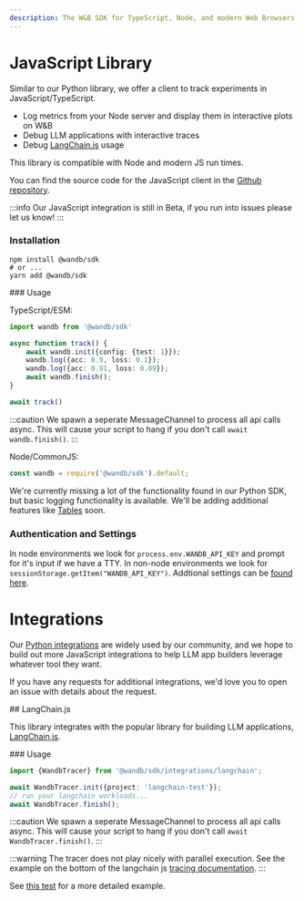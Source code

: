 ```yaml
---
description: The W&B SDK for TypeScript, Node, and modern Web Browsers
---
```


# JavaScript Library

Similar to our Python library, we offer a client to track experiments in JavaScript/TypeScript.

- Log metrics from your Node server and display them in interactive plots on W&B
- Debug LLM applications with interactive traces
- Debug [LangChain.js](https://github.com/hwchase17/langchainjs) usage

This library is compatible with Node and modern JS run times. 

You can find the source code for the JavaScript client in the [Github repository](https://github.com/wandb/wandb-js).

:::info
Our JavaScript integration is still in Beta, if you run into issues please let us know!
:::

### Installation

```shell
npm install @wandb/sdk
# or ...
yarn add @wandb/sdk
```

### Usage

TypeScript/ESM:

```typescript
import wandb from '@wandb/sdk'

async function track() {
    await wandb.init({config: {test: 1}});
    wandb.log({acc: 0.9, loss: 0.1});
    wandb.log({acc: 0.91, loss: 0.09});
    await wandb.finish();
}

await track()
```

:::caution
We spawn a seperate MessageChannel to process all api calls async.  This will cause your script to hang if you don't call `await wandb.finish()`.
:::

Node/CommonJS:

```javascript
const wandb = require('@wandb/sdk').default;
```

We're currently missing a lot of the functionality found in our Python SDK, but basic logging functionality is available. We'll be adding additional features like [Tables](https://docs.wandb.ai/guides/data-vis?utm_source=github&utm_medium=code&utm_campaign=wandb&utm_content=readme) soon.

### Authentication and Settings

In node environments we look for `process.env.WANDB_API_KEY` and prompt for it's input if we have a TTY.  In non-node environments we look for `sessionStorage.getItem("WANDB_API_KEY")`.  Addtional settings can be [found here](https://github.com/wandb/wandb-js/blob/main/src/sdk/lib/config.ts).

# Integrations

Our [Python integrations](https://docs.wandb.ai/guides/integrations) are widely used by our community, and we hope to build out more JavaScript integrations to help LLM app builders leverage whatever tool they want. 

If you have any requests for additional integrations, we'd love you to open an issue with details about the request.

## LangChain.js

This library integrates with the popular library for building LLM applications, [LangChain.js](https://github.com/hwchase17/langchainjs).

### Usage

```typescript
import {WandbTracer} from '@wandb/sdk/integrations/langchain';

await WandbTracer.init({project: 'langchain-test'});
// run your langchain workloads...
await WandbTracer.finish();
```

:::caution
We spawn a seperate MessageChannel to process all api calls async.  This will cause your script to hang if you don't call `await WandbTracer.finish()`.
:::

:::warning
The tracer does not play nicely with parallel execution.  See the example on the bottom of the langchain js [tracing documentation](https://js.langchain.com/docs/production/tracing).
:::

See [this test](https://github.com/wandb/wandb-js/blob/main/src/sdk/integrations/langchain/langchain.test.ts) for a more detailed example. 